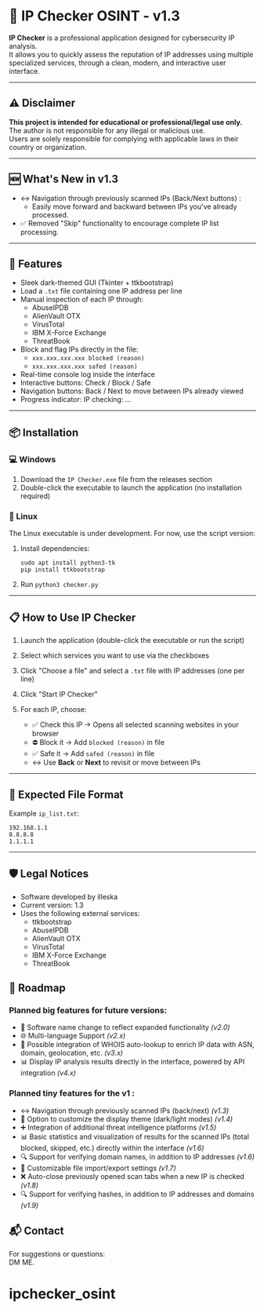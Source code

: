 # 🔐 IP Checker OSINT - v1.3

**IP Checker** is a professional application designed for cybersecurity IP analysis.  
It allows you to quickly assess the reputation of IP addresses using multiple specialized services, through a clean, modern, and interactive user interface.

---

## ⚠️ Disclaimer

**This project is intended for educational or professional/legal use only.**  
The author is not responsible for any illegal or malicious use.  
Users are solely responsible for complying with applicable laws in their country or organization.

---

## 🆕 What's New in v1.3

- ↔️ Navigation through previously scanned IPs (Back/Next buttons) :
  - Easily move forward and backward between IPs you've already processed.
- ✅ Removed "Skip" functionality to encourage complete IP list processing.

---


## 🚀 Features

- Sleek dark-themed GUI (Tkinter + ttkbootstrap)
- Load a `.txt` file containing one IP address per line
- Manual inspection of each IP through:
  - AbuseIPDB
  - AlienVault OTX
  - VirusTotal
  - IBM X-Force Exchange
  - ThreatBook
- Block and flag IPs directly in the file:
  - `xxx.xxx.xxx.xxx blocked (reason)`
  - `xxx.xxx.xxx.xxx safed (reason)`
- Real-time console log inside the interface
- Interactive buttons: Check / Block / Safe
- Navigation buttons: Back / Next to move between IPs already viewed
- Progress indicator: IP checking: ...

---

## 📦 Installation

### 💻 Windows
1. Download the `IP Checker.exe` file from the releases section
2. Double-click the executable to launch the application (no installation required)

### 🐧 Linux
The Linux executable is under development. For now, use the script version:
1. Install dependencies:
   ```
   sudo apt install python3-tk
   pip install ttkbootstrap
   ```
2. Run `python3 checker.py`

---

## 📋 How to Use IP Checker

1. Launch the application (double-click the executable or run the script)

2. Select which services you want to use via the checkboxes

3. Click "Choose a file" and select a `.txt` file with IP addresses (one per line)

4. Click "Start IP Checker"

5. For each IP, choose:
   - ✅ Check this IP → Opens all selected scanning websites in your browser
   - ⛔ Block it → Add `blocked (reason)` in file
   - ✅ Safe it → Add `safed (reason)` in file
   - ↔️ Use **Back** or **Next** to revisit or move between IPs  

---

## 📄 Expected File Format

Example `ip_list.txt`:

    192.168.1.1
    8.8.8.8
    1.1.1.1

---

## 🛡️ Legal Notices

- Software developed by illeska
- Current version: 1.3
- Uses the following external services:
  - ttkbootstrap
  - AbuseIPDB
  - AlienVault OTX
  - VirusTotal
  - IBM X-Force Exchange
  - ThreatBook

## 🧭 Roadmap

### Planned big features for future versions:

- 🔄 Software name change to reflect expanded functionality *(v2.0)*
- 🌐 Multi-language Support *(v2.x)*
- 🎯 Possible integration of WHOIS auto-lookup to enrich IP data with ASN, domain, geolocation, etc. *(v3.x)*
- 📊 Display IP analysis results directly in the interface, powered by API integration *(v4.x)*

### Planned tiny features for the v1 :

- ↔️ Navigation through previously scanned IPs (back/next) *(v1.3)*
- 📄 Option to customize the display theme (dark/light modes) *(v1.4)*
- ➕ Integration of additional threat intelligence platforms *(v1.5)*
- 📊 Basic statistics and visualization of results for the scanned IPs (total blocked, skipped, etc.) directly within the interface *(v1.6)*
- 🔍 Support for verifying domain names, in addition to IP addresses *(v1.6)*
- 📝 Customizable file import/export settings *(v1.7)*
- ❌ Auto-close previously opened scan tabs when a new IP is checked *(v1.8)*
- 🔍 Support for verifying hashes, in addition to IP addresses and domains *(v1.9)*

## 📬 Contact

For suggestions or questions:  
DM ME.  
# ipchecker_osint
